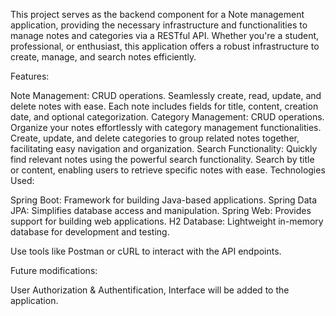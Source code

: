 This project serves as the backend component for a Note management application, providing the necessary infrastructure and functionalities to manage notes and categories via a RESTful API.
Whether you're a student, professional, or enthusiast, this application offers a robust infrastructure to create, manage, and search notes efficiently.

Features:

Note Management: CRUD operations. Seamlessly create, read, update, and delete notes with ease. Each note includes fields for title, content, creation date, and optional categorization.
Category Management: CRUD operations. Organize your notes effortlessly with category management functionalities. Create, update, and delete categories to group related notes together, facilitating easy navigation and organization.
Search Functionality: Quickly find relevant notes using the powerful search functionality. Search by title or content, enabling users to retrieve specific notes with ease.
Technologies Used:

Spring Boot: Framework for building Java-based applications.
Spring Data JPA: Simplifies database access and manipulation.
Spring Web: Provides support for building web applications.
H2 Database: Lightweight in-memory database for development and testing.

Use tools like Postman or cURL to interact with the API endpoints.


Future modifications: 

User Authorization & Authentification, Interface will be added to the application. 


